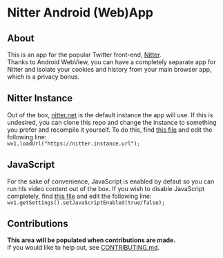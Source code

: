 # Nitter Android (Web)App

## About
This is an app for the popular Twitter front-end, [Nitter](https://github.com/zedeus/nitter). <br>
Thanks to Android WebView, you can have a completely separate app for Nitter and isolate your cookies and history from your main browser app, which is a privacy bonus.

## Nitter Instance
Out of the box, [nitter.net](https://nitter.net) is the default instance the app will use. If this is undesired, you can clone this repo and change the instance to something you prefer and recompile it yourself.
To do this, find [this file](/app/src/main/java/com/plexer0/nitter/MainActivity.java) and edit the following line: <br>
```wv1.loadUrl("https://nitter.instance.url");```

## JavaScript
For the sake of convenience, JavaScript is enabled by defaut so you can run hls video content out of the box.
If you wish to disable JavaScript completely, find [this file](/app/src/main/java/com/plexer0/nitter/MainActivity.java) and edit the following line: <br>
```wv1.getSettings().setJavaScriptEnabled(true/false);```

## Contributions
**This area will be populated when contributions are made.** <br>
If you would like to help out, see [CONTRIBUTING.md](CONTRIBUTING.md).
